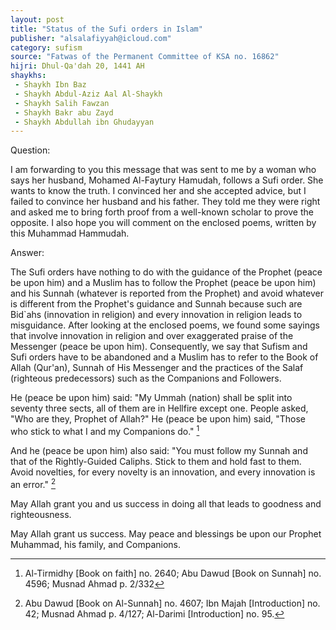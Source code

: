 ```yaml
---
layout: post
title: "Status of the Sufi orders in Islam"
publisher: "alsalafiyyah@icloud.com"
category: sufism
source: "Fatwas of the Permanent Committee of KSA no. 16862"
hijri: Dhul-Qa'dah 20, 1441 AH
shaykhs: 
 - Shaykh Ibn Baz
 - Shaykh Abdul-Aziz Aal Al-Shaykh
 - Shaykh Salih Fawzan
 - Shaykh Bakr abu Zayd
 - Shaykh Abdullah ibn Ghudayyan
---
```


Question: 

I am forwarding to you this message that was sent to me by a woman who says her husband, Mohamed Al-Faytury Hamudah, follows a Sufi order. She wants to know the truth. I convinced her and she accepted advice, but I failed to convince her husband and his father. They told me they were right and asked me to bring forth proof from a well-known scholar to prove the opposite. I also hope you will comment on the enclosed poems, written by this Muhammad Hammudah. 

Answer: 

The Sufi orders have nothing to do with the guidance of the Prophet (peace be upon him) and a Muslim has to follow the Prophet (peace be upon him) and his Sunnah (whatever is reported from the Prophet) and avoid whatever is different from the Prophet's guidance and Sunnah because such are Bid`ahs (innovation in religion) and every innovation in religion leads to misguidance. After looking at the enclosed poems, we found some sayings that involve innovation in religion and over exaggerated praise of the Messenger (peace be upon him). Consequently, we say that Sufism and Sufi orders have to be abandoned and a Muslim has to refer to the Book of Allah (Qur'an), Sunnah of His Messenger and the practices of the Salaf (righteous predecessors) such as the Companions and Followers. 

He (peace be upon him) said: "My Ummah (nation) shall be split into seventy three sects, all of them are in Hellfire except one. People asked, "Who are they, Prophet of Allah?" He (peace be upon him) said, "Those who stick to what I and my Companions do." [^1]

And he (peace be upon him) also said: "You must follow my Sunnah and that of the Rightly-Guided Caliphs. Stick to them and hold fast to them. Avoid novelties, for every novelty is an innovation, and every innovation is an error." [^2] 

May Allah grant you and us success in doing all that leads to goodness and righteousness.
 
May Allah grant us success. May peace and blessings be upon our Prophet Muhammad, his family, and Companions. 

[^1]: Al-Tirmidhy [Book on faith] no. 2640; Abu Dawud [Book on Sunnah] no. 4596; Musnad Ahmad p. 2/332
[^2]: Abu Dawud [Book on Al-Sunnah] no. 4607; Ibn Majah [Introduction] no. 42; Musnad Ahmad  p. 4/127; Al-Darimi [Introduction] no. 95.

